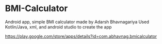 # BMI-Calculator
Android app, simple BMI calculator made by Adarsh Bhavnagariya
Used Kotlin/Java, xml, and android studio to create the app

https://play.google.com/store/apps/details?id=com.abhavnag.bmicalculator
